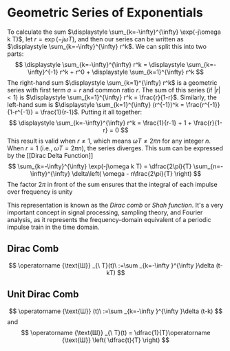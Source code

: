 # Geometric Series of Exponentials
To calculate the sum $\displaystyle \sum_{k=-\infty}^{\infty} \exp(-j\omega k T)$, let $r = \exp(-j\omega T)$, and then our series can be written as $\displaystyle \sum_{k=-\infty}^{\infty} r^k$. We can split this into two parts:
$$
\displaystyle \sum_{k=-\infty}^{\infty} r^k = \displaystyle \sum_{k=-\infty}^{-1} r^k + r^0 + \displaystyle \sum_{k=1}^{\infty} r^k
$$
The right-hand sum $\displaystyle \sum_{k=1}^{\infty} r^k$ is a geometric series with first term $a=r$ and common ratio $r$. The sum of this series (if $|r| < 1$) is $\displaystyle \sum_{k=1}^{\infty} r^k = \frac{r}{1-r}$. Similarly, the left-hand sum is $\displaystyle \sum_{k=1}^{\infty} (r^{-1})^k = \frac{r^{-1}}{1-r^{-1}} = \frac{1}{r-1}$. Putting it all together:
$$
\displaystyle \sum_{k=-\infty}^{\infty} r^k = \frac{1}{r-1} + 1 + \frac{r}{1-r} = 0
$$
This result is valid when $r \neq 1$, which means $\omega T \neq 2\pi n$ for any integer $n$. When $r = 1$ (i.e., $\omega T = 2\pi n$), the series diverges. This sum can be expressed by the [[Dirac Delta Function]]
$$
\sum_{k=-\infty}^{\infty} \exp(-j\omega k T) = \dfrac{2\pi}{T} \sum_{n=-\infty}^{\infty} \delta\left( \omega - n\frac{2\pi}{T} \right)
$$
The factor $2\pi$ in front of the sum ensures that the integral of each impulse over frequency is unity

This representation is known as the *Dirac comb* or *Shah function*. It's a very important concept in signal processing, sampling theory, and Fourier analysis, as it represents the frequency-domain equivalent of a periodic impulse train in the time domain.

## Dirac Comb
$$
\operatorname {\text{Ш}} _{\ T}(t)\ :=\sum _{k=-\infty }^{\infty }\delta (t-kT)
$$
## Unit Dirac Comb
$$
\operatorname {\text{Ш}} (t)\ :=\sum _{k=-\infty }^{\infty }\delta (t-k)
$$
and
$$
\operatorname {\text{Ш}} _{\ T}(t) = \dfrac{1}{T}\operatorname {\text{Ш}} \left( \dfrac{t}{T} \right) 
$$

